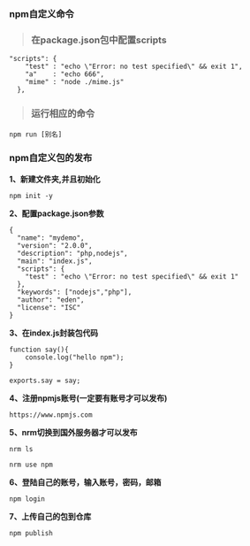 ### npm自定义命令

> ### 在package.json包中配置scripts
```
"scripts": {
    "test" : "echo \"Error: no test specified\" && exit 1",
    "a"    : "echo 666",
    "mime" : "node ./mime.js"
  },
```

> ### 运行相应的命令
```
npm run [别名]
```

### npm自定义包的发布

**1、新建文件夹,并且初始化**
```
npm init -y
```

**2、配置package.json参数**
```
{
  "name": "mydemo",
  "version": "2.0.0",
  "description": "php,nodejs",
  "main": "index.js",
  "scripts": {
    "test" : "echo \"Error: no test specified\" && exit 1"
  },
  "keywords": ["nodejs","php"],
  "author": "eden",
  "license": "ISC"
}
```

**3、在index.js封装包代码**
```
function say(){
	console.log("hello npm");
}

exports.say = say;
```

**4、注册npmjs账号(一定要有账号才可以发布)**
```
https://www.npmjs.com
```

**5、nrm切换到国外服务器才可以发布**
```
nrm ls
```
```
nrm use npm
```

**6、登陆自己的账号，输入账号，密码，邮箱**
```
npm login
```

**7、上传自己的包到仓库**
```
npm publish
```
